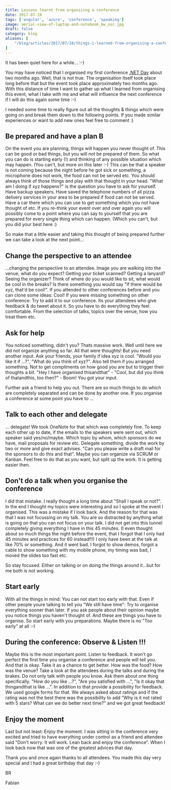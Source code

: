 ```yaml
---
title: Lessons learnt from organizing a conference
date: 2017-07-18
tags: ['angular', 'azure', 'conference', 'speaking']
image: aerial-view-of-laptop-and-notebook_bw_osc.jpg
draft: false
category: blog
aliases: [
    "/blog/articles/2017/07/18/things-i-learned-from-organising-a-conference/"
]
---
```


It has been quiet here for a while... :-)

You may have noticed that I organised my first conference <a href="http://dotnetday.ch/">.NET Day</a> about two months ago. Well, that is not true. The organisation itself took place long before that but the event took place approximately two months ago. With this distance of time I want to gather up what I learned from organising this event, what I take with me and what will influence the next conference if I will do this again some time :-)

I needed some time to really figure out all the thoughts & things which were going on and break them down to the following points. If you made similar experiences or want to add new ones feel free to comment :)

## Be prepared and have a plan B

On the event you are planning, things will happen you never thought of. This can be good or bad things, but you will _not_ be prepared of them. So what you can do is starting early (!) and thinking of any possible situation which may happen. (You can't, but more on this later :-) This can be that a speaker is not coming because the night before he got sick or something, a microphone does not work, the food can not be served etc. You should always think of those things and play with that thought in your head. "What am I doing if xyz happens?" is the question you have to ask for yourself. Have backup speakers. Have saved the telephone numbers of all pizza delivery services in your area to be prepared if food can not be served. Have a car there which you can use to get something which you not have thought of etc. If you re-think your event over and over again you will possibly come to a point where you can say to yourself that you are prepared for every single thing which can happen. (Which you can't, but you did your best here :)

So make that a little easier and taking this thought of being prepared further we can take a look at the next point...

## Change the perspective to an attendee

...changing the perspective to an attendee. Image you are walking into the venue, what do you expect? Getting your ticket scanned? Getting a lanyard? Seeing the organizer? Think of where do you would like to sit, what would be cool in the breaks? Is there something you would say "If there would be xyz, that'd be cool!". If you attended to other conferences before and you can clone some ideas: Cool! If you were missing something on other conference: Try to add it to our conference. Its your attendees who give feedback & do tweet about it. So you have to do everything they feel comfortable. From the selection of talks, topics over the venue, how you treat them etc.

## Ask for help

You noticed something, didn't you? Thats massive work. Well until here we did not organize anything so far. All that were thoughts! But you need another input. Ask your friends, your family if idea xyz is cool. "Would you like it if ...?", "What do you think of xyz?". Also tell them if you arranged something. Not to get compliments on how good you are but to trigger their thoughts a bit. "Hey I have organised thisandthat" - "Cool, but did you think of thatandthis, too then?" - Boom! You got your input.

Further ask a friend to help you out. There are so much things to do which are completely separated and can be done by another one. If you organise a conference at some point you have to ...

## Talk to each other and delegate

... delegate! We took OneNote for that which was completely fine. To keep each other up to date, if the emails to the speakers were sent out, which speaker said yes/no/maybe. Which topic by whom, which sponsors do we have, mail proposals for review etc. Delegate something, divide the work by two or more and give exact advises. "Can you please write a draft mail for the sponsors to do this and that". Maybe you can organize via SCRUM or Kanban. Feel free to do that as you want, but split up the work. It is getting easier then.

## Don't do a talk when you organise the conference

I did that mistake. I really thought a long time about "Shall I speak or not?". In the end I thought my topics were interesting and so I spoke at the event I organised. This was a mistake if I look back. And the reason for that was that I was not focussing on my talk. You are so distracted by anything what is going on that you can not focus on your talk. I did not get into this tunnel completely giving everything I have in this 45 minutes. (I even thought about so much things the night before the event, that I forgot that I only had 45 minutes and practices for 60 instead!!!) I only have been at the talk at like 70% or something. And it went bad. I forgot to show demos, forgot a cable to show something with my mobile phone, my timing was bad, I moved the slides too fast etc.

So stay focused. Either on talking or on doing the things around it...but for me both is not working.

## Start early

With all the things in mind: You can not start too early with that. Even if other people youre talking to tell you "We still have time": Try to organise everything sooner than later. If you ask people about their opinion maybe you notice things you haven't thought of. And these are things you have to organise. So start early with you preparations. Maybe there is no "Too early" at all :-)

## During the conference: Observe & Listen !!!

Maybe this is the most important point. Listen to feedback. It won't go perfect the first time you organise a conference and people will tell you. And that is okay. Take it as a chance to get better. How was the food? How was the venue? Take a look at the attendees during the talks and during the brakes. Do not only talk with people you know. Ask them about one thing specifically. "How do you like ...?", "Are you satisfied with ...", "Is it okay that thingandthat is like ...". In addition to that provide a possibility for feedback. We used google forms for that. We always asked about ratings and if the rating was not the best there was the possibility to add "Why is it not rated with 5 stars? What can we do better next time?" and we got great feedback!

## Enjoy the moment

Last but not least: Enjoy the moment. I was sitting in the conference very excited and tried to have everything under control as a friend and attendee said "Don't worry. It will work. Lean back and enjoy the conference". When I look back now that was one of the greatest advices that day.

Thank you and once again thanks to all attendees. You made this day very special and I had a great birthday that day :-)

BR

Fabian
